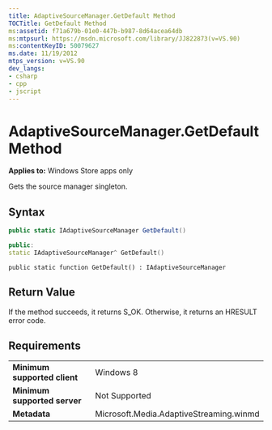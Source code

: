 ```yaml
---
title: AdaptiveSourceManager.GetDefault Method
TOCTitle: GetDefault Method
ms:assetid: f71a679b-01e0-447b-b987-8d64acea64db
ms:mtpsurl: https://msdn.microsoft.com/library/JJ822873(v=VS.90)
ms:contentKeyID: 50079627
ms.date: 11/19/2012
mtps_version: v=VS.90
dev_langs:
- csharp
- cpp
- jscript
---
```


# AdaptiveSourceManager.GetDefault Method

**Applies to:** Windows Store apps only

Gets the source manager singleton.

## Syntax

```csharp
public static IAdaptiveSourceManager GetDefault()
```

```cpp
public:
static IAdaptiveSourceManager^ GetDefault()
```

```jscript
public static function GetDefault() : IAdaptiveSourceManager
```

## Return Value

If the method succeeds, it returns S\_OK. Otherwise, it returns an HRESULT error code.

## Requirements

|||
|--- |--- |
|**Minimum supported client**|Windows 8|
|**Minimum supported server**|Not Supported|
|**Metadata**|Microsoft.Media.AdaptiveStreaming.winmd|


